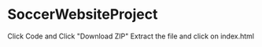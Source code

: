 # SoccerWebsiteProject
Click Code and Click "Download ZIP"
Extract the file and click on index.html
